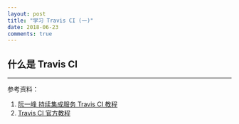 ```yaml
---
layout: post
title: "学习 Travis CI (一)"
date: 2018-06-23
comments: true
---
```


## 什么是 Travis CI


---
参考资料：

1. [阮一峰 持续集成服务 Travis CI 教程](http://www.ruanyifeng.com/blog/2017/12/travis_ci_tutorial.html)
2. [Travis CI 官方教程](https://www.travis-ci.org/)